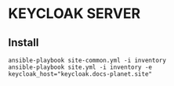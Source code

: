 # KEYCLOAK SERVER

## Install

```shell
ansible-playbook site-common.yml -i inventory
ansible-playbook site.yml -i inventory -e keycloak_host="keycloak.docs-planet.site"
```

